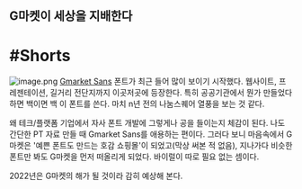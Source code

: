 ## G마켓이 세상을 지배한다

# #Shorts
![image.png](https://cdn.hashnode.com/res/hashnode/image/upload/v1640936459377/sEfOYC19wC.png)
[Gmarket Sans](http://company.gmarket.co.kr/company/about/company/company--font.asp) 폰트가 최근 들어 많이 보이기 시작했다. 웹사이트, 프레젠테이션, 길거리 전단지까지 이곳저곳에 등장한다. 특히 공공기관에서 뭔가 만들었다 하면 백이면 백 이 폰트를 쓴다. 마치 n년 전의 나눔스퀘어 열풍을 보는 것 같다.

왜 테크/플랫폼 기업에서 자사 폰트 개발에 그렇게나 공을 들이는지 체감이 된다. 나도 간단한 PT 자료 만들 때 Gmarket Sans를 애용하는 편이다. 그러다 보니 마음속에서 G마켓은 '예쁜 폰트도 만드는 호감 쇼핑몰'이 되었고(막상 써본 적 없음), 지나가다 비슷한 폰트만 봐도 G마켓을 먼저 떠올리게 되었다. 바이럴이 따로 필요 없는 셈이다.

2022년은 G마켓의 해가 될 것이라 감히 예상해 본다. 




